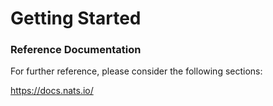 # Getting Started

### Reference Documentation
For further reference, please consider the following sections:

https://docs.nats.io/
